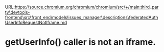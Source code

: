 URL:https://source.chromium.org/chromium/chromium/src/+/main:third_party\devtools-frontend\src\front_end\models\issues_manager\descriptions\federatedAuthUserInfoRequestNotIframe.md
# getUserInfo() caller is not an iframe.
